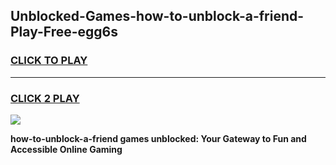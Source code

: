 
## Unblocked-Games-how-to-unblock-a-friend-Play-Free-egg6s
<h3>
<a href="https://premium76.site?title=how-to-unblock-a-friend&ref=18A1">CLICK TO PLAY</a></h3>
<hr>

<h3>
<a href="https://premium76.site?title=how-to-unblock-a-friend&ref=18A1">CLICK 2 PLAY</a>
  
</h3>

<a href="https://premium76.site?title=how-to-unblock-a-friend&ref=18A1"><img src="https://clearcache.store/games.png"></a>


**how-to-unblock-a-friend games unblocked: Your Gateway to Fun and Accessible Online Gaming**

